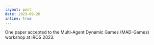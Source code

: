 ```yaml
---
layout: post
date: 2023-09-20
inline: true
---
```


One paper accepted to the Multi-Agent Dynamic Games (MAD-Games) workshop at IROS 2023.

